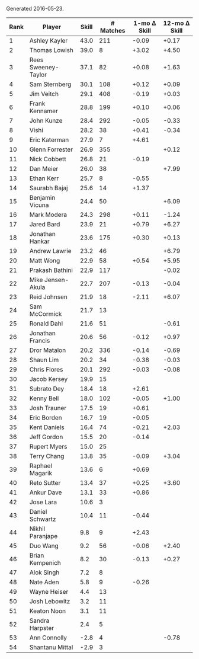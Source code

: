 Generated 2016-05-23.

| Rank | Player              | Skill | # Matches | 1-mo Δ Skill | 12-mo Δ Skill |
|------|---------------------|-------|-----------|--------------|---------------|
|    1 | Ashley Kayler       |  43.0 |       211 |        -0.09 |         +0.17 |
|    2 | Thomas Lowish       |  39.0 |         8 |        +3.02 |         +4.50 |
|    3 | Rees Sweeney-Taylor |  37.1 |        82 |        +0.08 |         +1.63 |
|    4 | Sam Sternberg       |  30.1 |       108 |        +0.12 |         +0.09 |
|    5 | Jim Veitch          |  29.1 |       408 |        -0.19 |         +0.03 |
|    6 | Frank Kennamer      |  28.8 |       199 |        +0.10 |         +0.06 |
|    7 | John Kunze          |  28.4 |       292 |        -0.05 |         -0.33 |
|    8 | Vishi               |  28.2 |        38 |        +0.41 |         -0.34 |
|    9 | Eric Katerman       |  27.9 |         7 |        +4.61 |               |
|   10 | Glenn Forrester     |  26.9 |       355 |              |         +0.12 |
|   11 | Nick Cobbett        |  26.8 |        21 |        -0.19 |               |
|   12 | Dan Meier           |  26.0 |        38 |              |         +7.99 |
|   13 | Ethan Kerr          |  25.7 |         8 |        -0.55 |               |
|   14 | Saurabh Bajaj       |  25.6 |        14 |        +1.37 |               |
|   15 | Benjamin Vicuna     |  24.4 |        50 |              |         +6.09 |
|   16 | Mark Modera         |  24.3 |       298 |        +0.11 |         -1.24 |
|   17 | Jared Bard          |  23.9 |        21 |        +0.79 |         +6.27 |
|   18 | Jonathan Hankar     |  23.6 |       175 |        +0.30 |         +0.13 |
|   19 | Andrew Lawrie       |  23.2 |        46 |              |         +6.79 |
|   20 | Matt Wong           |  22.9 |        58 |        +0.54 |         +5.95 |
|   21 | Prakash Bathini     |  22.9 |       117 |              |         -0.02 |
|   22 | Mike Jensen-Akula   |  22.7 |       207 |        -0.13 |         -0.04 |
|   23 | Reid Johnsen        |  21.9 |        18 |        -2.11 |         +6.07 |
|   24 | Sam McCormick       |  21.7 |        13 |              |               |
|   25 | Ronald Dahl         |  21.6 |        51 |              |         -0.61 |
|   26 | Jonathan Francis    |  20.6 |        56 |        -0.12 |         +0.97 |
|   27 | Dror Matalon        |  20.2 |       336 |        -0.14 |         -0.69 |
|   28 | Shaun Lim           |  20.2 |        34 |        -0.38 |         -0.03 |
|   29 | Chris Flores        |  20.1 |       292 |        -0.03 |         -0.08 |
|   30 | Jacob Kersey        |  19.9 |        15 |              |               |
|   31 | Subrato Dey         |  18.4 |        18 |        +2.61 |               |
|   32 | Kenny Bell          |  18.0 |       102 |        -0.05 |         +1.00 |
|   33 | Josh Trauner        |  17.5 |        19 |        +0.61 |               |
|   34 | Eric Borden         |  16.7 |        19 |        -0.05 |               |
|   35 | Kent Daniels        |  16.4 |        74 |        -0.21 |         +2.03 |
|   36 | Jeff Gordon         |  15.5 |        20 |        -0.14 |               |
|   37 | Rupert Myers        |  15.0 |        25 |              |               |
|   38 | Terry Chang         |  13.8 |        35 |        -0.09 |         +3.04 |
|   39 | Raphael Magarik     |  13.6 |         6 |        +0.69 |               |
|   40 | Reto Sutter         |  13.4 |        37 |        +0.25 |         +3.60 |
|   41 | Ankur Dave          |  13.1 |        33 |        +0.86 |               |
|   42 | Jose Lara           |  10.6 |         3 |              |               |
|   43 | Daniel Schwartz     |  10.4 |        11 |        -0.44 |               |
|   44 | Nikhil Paranjape    |   9.8 |         9 |        +2.43 |               |
|   45 | Duo Wang            |   9.2 |        56 |        -0.06 |         +2.40 |
|   46 | Brian Kempenich     |   8.2 |        30 |        -0.13 |         +0.27 |
|   47 | Alok Singh          |   7.2 |         8 |              |               |
|   48 | Nate Aden           |   5.8 |         9 |        -0.26 |               |
|   49 | Wayne Heiser        |   4.4 |        13 |              |               |
|   50 | Josh Lebowitz       |   3.2 |        11 |              |               |
|   51 | Keaton Noon         |   3.1 |        11 |              |               |
|   52 | Sandra Harpster     |   2.4 |         5 |              |               |
|   53 | Ann Connolly        |  -2.8 |         4 |              |         -0.78 |
|   54 | Shantanu Mittal     |  -2.9 |         3 |              |               |